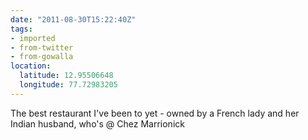 ```yaml
---
date: "2011-08-30T15:22:40Z"
tags:
- imported
- from-twitter
- from-gowalla
location:
  latitude: 12.95506648
  longitude: 77.72983205
---
```

The best restaurant I've been to yet - owned by a French lady and her Indian husband, who's  @ Chez Marrionick
